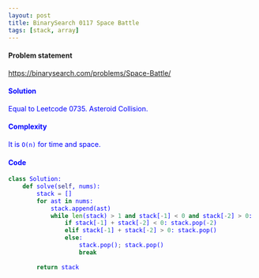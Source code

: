 ```yaml
---
layout: post
title: BinarySearch 0117 Space Battle
tags: [stack, array]
---
```


#### Problem statement

<a href="https://binarysearch.com/problems/Space-Battle/"> <font color = blue>https://binarysearch.com/problems/Space-Battle/

#### Solution
Equal to Leetcode 0735. Asteroid Collision.

#### Complexity
It is `O(n)` for time and space.

#### Code
```python
class Solution:
    def solve(self, nums):
        stack = []
        for ast in nums:
            stack.append(ast)
            while len(stack) > 1 and stack[-1] < 0 and stack[-2] > 0:
                if stack[-1] + stack[-2] < 0: stack.pop(-2)
                elif stack[-1] + stack[-2] > 0: stack.pop()
                else:
                    stack.pop(); stack.pop()
                    break
        
        return stack
```

